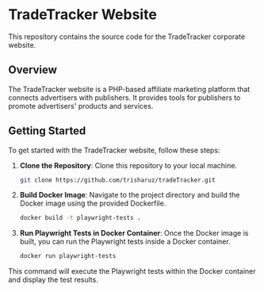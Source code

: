 # TradeTracker Website

This repository contains the source code for the TradeTracker corporate website.

## Overview

The TradeTracker website is a PHP-based affiliate marketing platform that connects advertisers with publishers. It provides tools for publishers to promote advertisers' products and services.

## Getting Started

To get started with the TradeTracker website, follow these steps:

1. **Clone the Repository**: Clone this repository to your local machine.

   ```bash
   git clone https://github.com/trisharuz/tradeTracker.git
   
2.  **Build Docker Image**: Navigate to the project directory and build the Docker image using the provided Dockerfile.
  
    ```bash
    docker build -t playwright-tests .
    ```
3. **Run Playwright Tests in Docker Container**: Once the Docker image is built, you can run the Playwright tests inside a Docker container.
    ```bash
    docker run playwright-tests
    ```
This command will execute the Playwright tests within the Docker container and display the test results.

